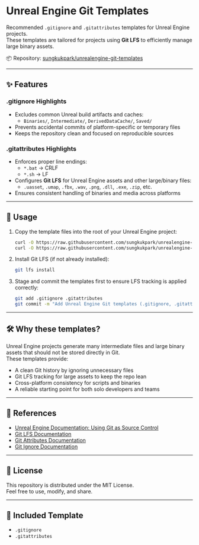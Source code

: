 # Unreal Engine Git Templates

Recommended `.gitignore` and `.gitattributes` templates for Unreal Engine projects.  
These templates are tailored for projects using **Git LFS** to efficiently manage large binary assets.

📦 Repository: [sungkukpark/unrealengine-git-templates](https://github.com/sungkukpark/unrealengine-git-templates.git)

---

## ✨ Features

### .gitignore Highlights

- Excludes common Unreal build artifacts and caches:
  - `Binaries/`, `Intermediate/`, `DerivedDataCache/`, `Saved/`
- Prevents accidental commits of platform-specific or temporary files
- Keeps the repository clean and focused on reproducible sources

### .gitattributes Highlights

- Enforces proper line endings:
  - `*.bat` → CRLF
  - `*.sh` → LF
- Configures **Git LFS** for Unreal Engine assets and other large/binary files:
  - `.uasset`, `.umap`, `.fbx`, `.wav`, `.png`, `.dll`, `.exe`, `.zip`, etc.
- Ensures consistent handling of binaries and media across platforms

---

## 🚀 Usage

1. Copy the template files into the root of your Unreal Engine project:

   ```bash
   curl -O https://raw.githubusercontent.com/sungkukpark/unrealengine-git-templates/main/.gitignore
   curl -O https://raw.githubusercontent.com/sungkukpark/unrealengine-git-templates/main/.gitattributes
   ```

2. Install Git LFS (if not already installed):

   ```bash
   git lfs install
   ```

3. Stage and commit the templates first to ensure LFS tracking is applied correctly:

   ```bash
   git add .gitignore .gitattributes
   git commit -m "Add Unreal Engine Git templates (.gitignore, .gitattributes)"
   ```

---

## 🛠️ Why these templates?

Unreal Engine projects generate many intermediate files and large binary assets that should not be stored directly in Git.  
These templates provide:

- A clean Git history by ignoring unnecessary files
- Git LFS tracking for large assets to keep the repo lean
- Cross-platform consistency for scripts and binaries
- A reliable starting point for both solo developers and teams

---

## 📖 References

- [Unreal Engine Documentation: Using Git as Source Control](https://docs.unrealengine.com/5.0/en-US/using-git-as-source-control-in-unreal-engine/)
- [Git LFS Documentation](https://git-lfs.github.com/)
- [Git Attributes Documentation](https://git-scm.com/docs/gitattributes)
- [Git Ignore Documentation](https://git-scm.com/docs/gitignore)

---

## 📌 License

This repository is distributed under the MIT License.  
Feel free to use, modify, and share.

---

## 📂 Included Template

- `.gitignore`
- `.gitattributes`
